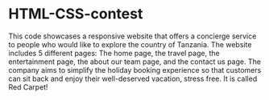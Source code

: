 # HTML-CSS-contest
This code showcases a responsive website that offers a concierge service to people who would like to explore the country of Tanzania. The website includes 5 different pages: The home page, the travel page, the entertainment page, the about our team page, and the contact us page. The company aims to simplify the holiday booking experience so that customers can sit back and enjoy their well-deserved vacation, stress free.
It is called Red Carpet! 
